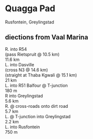 # Quagga Pad

Rusfontein, Greylingstad  

## diections from Vaal Marina

R. into R54    
(pass Rietspruit @ 10.5 km)  
11.6 km  
L. into Dasville  
(cross N3 @ 14.6 km)  
(straight at Thaba Kgwali @ 15.1 km)   
21 km  
L. into R51 Balfour @ T-junction   
180 m  
R into Greylingstad  
5.6 km  
R. @ cross-roads onto dirt road  
5.7 km  
L. @ T-junction into Greylingstad  
2.2 km  
L. into Rusfontein  
750 m  